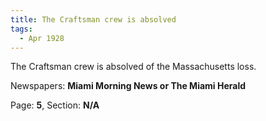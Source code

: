 ```yaml
---  
title: The Craftsman crew is absolved  
tags:  
  - Apr 1928  
---  
```

  
The Craftsman crew is absolved of the Massachusetts loss.  
  
Newspapers: **Miami Morning News or The Miami Herald**  
  
Page: **5**, Section: **N/A** 
